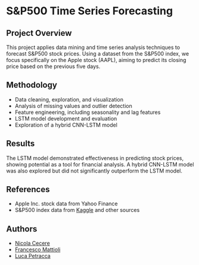 # S&P500 Time Series Forecasting

## Project Overview
This project applies data mining and time series analysis techniques to forecast S&P500 stock prices. Using a dataset from the S&P500 index, we focus specifically on the Apple stock (AAPL), aiming to predict its closing price based on the previous five days.

## Methodology
- Data cleaning, exploration, and visualization
- Analysis of missing values and outlier detection
- Feature engineering, including seasonality and lag features
- LSTM model development and evaluation
- Exploration of a hybrid CNN-LSTM model

## Results
The LSTM model demonstrated effectiveness in predicting stock prices, showing potential as a tool for financial analysis. A hybrid CNN-LSTM model was also explored but did not significantly outperform the LSTM model.

## References
- Apple Inc. stock data from Yahoo Finance
- S&P500 index data from [Kaggle](https://www.kaggle.com/datasets/paultimothymooney/stock-market-data/data) and other sources

## Authors
- [Nicola Cecere](https://github.com/nicola-cecere)
- [Francesco Mattioli](https://github.com/francesco-mattioli)
- [Luca Petracca](https://github.com/lucapetrh-dev)
